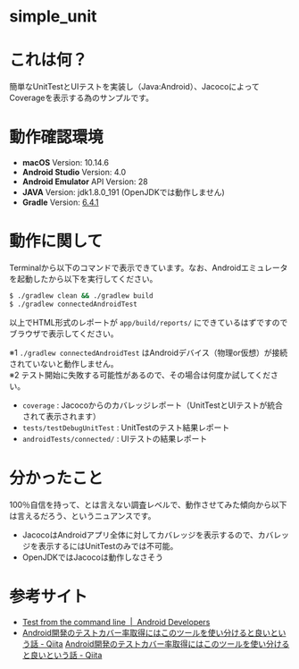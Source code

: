 # simple_unit

# これは何？
簡単なUnitTestとUIテストを実装し（Java:Android）、JacocoによってCoverageを表示する為のサンプルです。

# 動作確認環境
- **macOS** Version: 10.14.6
- **Android Studio** Version: 4.0
- **Android Emulator** API Version: 28
- **JAVA** Version: jdk1.8.0_191 (OpenJDKでは動作しません)
- **Gradle** Version: [6.4.1](https://services.gradle.org/distributions/gradle-6.4.1-all.zip)

# 動作に関して
Terminalから以下のコマンドで表示できています。なお、Androidエミュレータを起動したから以下を実行してください。

```bash
$ ./gradlew clean && ./gradlew build
$ ./gradlew connectedAndroidTest
```
以上でHTML形式のレポートが `app/build/reports/` にできているはずですのでブラウザで表示してください。  

※1 `./gradlew connectedAndroidTest` はAndroidデバイス（物理or仮想）が接続されていないと動作しません。  
※2 テスト開始に失敗する可能性があるので、その場合は何度か試してください。

- `coverage` : Jacocoからのカバレッジレポート（UnitTestとUIテストが統合されて表示されます）
- `tests/testDebugUnitTest` : UnitTestのテスト結果レポート
- `androidTests/connected/` : UIテストの結果レポート

# 分かったこと
100％自信を持って、とは言えない調査レベルで、動作させてみた傾向から以下は言えるだろう、というニュアンスです。

- JacocoはAndroidアプリ全体に対してカバレッジを表示するので、カバレッジを表示するにはUnitTestのみでは不可能。
- OpenJDKではJacocoは動作しなさそう


# 参考サイト

- [Test from the command line  |  Android Developers](https://developer.android.com/studio/test/command-line)
- [Android開発のテストカバー率取得にはこのツールを使い分けると良いという話 - Qiita](https://qiita.com/keidroid/items/adc4f065b84d8a2cd17a)
[Android開発のテストカバー率取得にはこのツールを使い分けると良いという話 - Qiita](https://qiita.com/keidroid/items/adc4f065b84d8a2cd17a)


